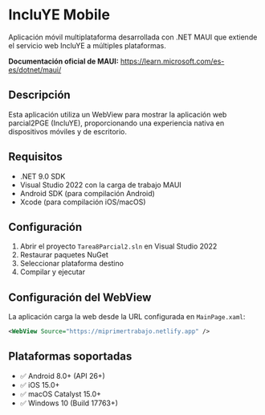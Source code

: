 # IncluYE Mobile

Aplicación móvil multiplataforma desarrollada con .NET MAUI que extiende el servicio web IncluYE a múltiples plataformas.

**Documentación oficial de MAUI:** https://learn.microsoft.com/es-es/dotnet/maui/

## Descripción

Esta aplicación utiliza un WebView para mostrar la aplicación web parcial2PGE (IncluYE), proporcionando una experiencia nativa en dispositivos móviles y de escritorio.

## Requisitos

- .NET 9.0 SDK
- Visual Studio 2022 con la carga de trabajo MAUI
- Android SDK (para compilación Android)
- Xcode (para compilación iOS/macOS)

## Configuración

1. Abrir el proyecto `Tarea8Parcial2.sln` en Visual Studio 2022
2. Restaurar paquetes NuGet
3. Seleccionar plataforma destino
4. Compilar y ejecutar

## Configuración del WebView

La aplicación carga la web desde la URL configurada en `MainPage.xaml`:
```xml
<WebView Source="https://miprimertrabajo.netlify.app" />
```

## Plataformas soportadas

- ✅ Android 8.0+ (API 26+)
- ✅ iOS 15.0+
- ✅ macOS Catalyst 15.0+
- ✅ Windows 10 (Build 17763+)